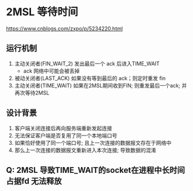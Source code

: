 # 2MSL 等待时间
https://www.cnblogs.com/zxpo/p/5234220.html
## 运行机制
1. 主动关闭者(FIN_WAIT_2) 发出最后一个 ack 后进入TIME_WAIT
    + ack 网络中可能会被丢掉
2. 被动关闭者(LAST_ACK) 如果没有等到最后的 ack；则定时重发 fin
3. 主动关闭者(TIME_WAIT) 如果在2MSL期间收到FIN; 则重发最后一个ack; 并再次等待2MSL
## 设计背景
1. 客户端关闭连接后再向服务端重新发起连接
2. 无法保证客户端是否复用了同一个本地端口号
3. 如果恰好使用了同一个端口号; 且上一次连接的数据报文存在于网络中
4. 那么上一次连接的数据报文重新进入本次连接; 导致数据的混淆

## Q: 2MSL 导致TIME_WAIT的socket在进程中长时间占据fd 无法释放
